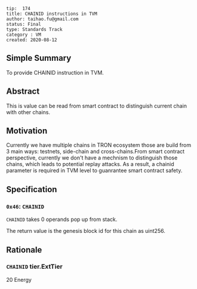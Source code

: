 ```
tip:  174
title: CHAINID instructions in TVM
author: taihao.fu@gmail.com
status: Final
type: Standards Track
category : VM
created: 2020-08-12

```

## Simple Summary

To provide CHAINID instruction in TVM.

## Abstract

This is value can be read from smart contract to distinguish current chain with other chains.

## Motivation

Currently we have multiple chains in TRON ecosystem those are build from 3 main ways: testnets, side-chain and cross-chains.From smart contract perspective, currently we don't have a mechnism to distinguish those chains, which leads to potential replay attacks. As a result, a chainid parameter is required in TVM level to guanrantee smart contract safety.

## Specification

### `0x46`: `CHAINID`

`CHAINID` takes 0 operands pop up from stack.

The return value is the genesis block id for this chain as uint256.

## Rationale

### `CHAINID` tier.ExtTier

20 Energy